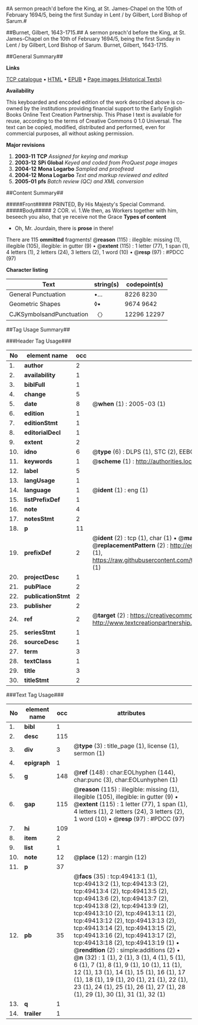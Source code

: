 #A sermon preach'd before the King, at St. James-Chapel on the 10th of February 1694/5, being the first Sunday in Lent / by Gilbert, Lord Bishop of Sarum.#

##Burnet, Gilbert, 1643-1715.##
A sermon preach'd before the King, at St. James-Chapel on the 10th of February 1694/5, being the first Sunday in Lent / by Gilbert, Lord Bishop of Sarum.
Burnet, Gilbert, 1643-1715.

##General Summary##

**Links**

[TCP catalogue](http://www.ota.ox.ac.uk/tcp/)  • 
[HTML](http://tei.it.ox.ac.uk/tcp/Texts-HTML/free/A30/A30448.html)  • 
[EPUB](http://tei.it.ox.ac.uk/tcp/Texts-EPUB/free/A30/A30448.epub) • 
[Page images (Historical Texts)](https://data.historicaltexts.jisc.ac.uk/view?pubId=eebo-11804262e&pageId=eebo-11804262e-49413-1)

**Availability**

This keyboarded and encoded edition of the
	       work described above is co-owned by the institutions
	       providing financial support to the Early English Books
	       Online Text Creation Partnership. This Phase I text is
	       available for reuse, according to the terms of Creative
	       Commons 0 1.0 Universal. The text can be copied,
	       modified, distributed and performed, even for
	       commercial purposes, all without asking permission.

**Major revisions**

1. __2003-11__ __TCP__ *Assigned for keying and markup*
1. __2003-12__ __SPi Global__ *Keyed and coded from ProQuest page images*
1. __2004-12__ __Mona Logarbo__ *Sampled and proofread*
1. __2004-12__ __Mona Logarbo__ *Text and markup reviewed and edited*
1. __2005-01__ __pfs__ *Batch review (QC) and XML conversion*

##Content Summary##

#####Front#####
PRINTED, By His Majesty's Special Command.
#####Body#####
2 COR. vi. 1.We then, as Workers together with him, beseech you also, that ye receive not the Grace 
**Types of content**

  * Oh, Mr. Jourdain, there is **prose** in there!

There are 115 **ommitted** fragments! 
 @__reason__ (115) : illegible: missing (1), illegible (105), illegible: in gutter (9)  •  @__extent__ (115) : 1 letter (77), 1 span (1), 4 letters (1), 2 letters (24), 3 letters (2), 1 word (10)  •  @__resp__ (97) : #PDCC (97)

**Character listing**


|Text|string(s)|codepoint(s)|
|---|---|---|
|General Punctuation|•…|8226 8230|
|Geometric Shapes|◊▪|9674 9642|
|CJKSymbolsandPunctuation|〈〉|12296 12297|

##Tag Usage Summary##

###Header Tag Usage###

|No|element name|occ|attributes|
|---|---|---|---|
|1.|__author__|2||
|2.|__availability__|1||
|3.|__biblFull__|1||
|4.|__change__|5||
|5.|__date__|8| @__when__ (1) : 2005-03 (1)|
|6.|__edition__|1||
|7.|__editionStmt__|1||
|8.|__editorialDecl__|1||
|9.|__extent__|2||
|10.|__idno__|6| @__type__ (6) : DLPS (1), STC (2), EEBO-CITATION (1), OCLC (1), VID (1)|
|11.|__keywords__|1| @__scheme__ (1) : http://authorities.loc.gov/ (1)|
|12.|__label__|5||
|13.|__langUsage__|1||
|14.|__language__|1| @__ident__ (1) : eng (1)|
|15.|__listPrefixDef__|1||
|16.|__note__|4||
|17.|__notesStmt__|2||
|18.|__p__|11||
|19.|__prefixDef__|2| @__ident__ (2) : tcp (1), char (1)  •  @__matchPattern__ (2) : ([0-9\-]+):([0-9IVX]+) (1), (.+) (1)  •  @__replacementPattern__ (2) : http://eebo.chadwyck.com/downloadtiff?vid=$1&page=$2 (1), https://raw.githubusercontent.com/textcreationpartnership/Texts/master/tcpchars.xml#$1 (1)|
|20.|__projectDesc__|1||
|21.|__pubPlace__|2||
|22.|__publicationStmt__|2||
|23.|__publisher__|2||
|24.|__ref__|2| @__target__ (2) : https://creativecommons.org/publicdomain/zero/1.0/ (1), http://www.textcreationpartnership.org/docs/. (1)|
|25.|__seriesStmt__|1||
|26.|__sourceDesc__|1||
|27.|__term__|3||
|28.|__textClass__|1||
|29.|__title__|3||
|30.|__titleStmt__|2||


###Text Tag Usage###

|No|element name|occ|attributes|
|---|---|---|---|
|1.|__bibl__|1||
|2.|__desc__|115||
|3.|__div__|3| @__type__ (3) : title_page (1), license (1), sermon (1)|
|4.|__epigraph__|1||
|5.|__g__|148| @__ref__ (148) : char:EOLhyphen (144), char:punc (3), char:EOLunhyphen (1)|
|6.|__gap__|115| @__reason__ (115) : illegible: missing (1), illegible (105), illegible: in gutter (9)  •  @__extent__ (115) : 1 letter (77), 1 span (1), 4 letters (1), 2 letters (24), 3 letters (2), 1 word (10)  •  @__resp__ (97) : #PDCC (97)|
|7.|__hi__|109||
|8.|__item__|2||
|9.|__list__|1||
|10.|__note__|12| @__place__ (12) : margin (12)|
|11.|__p__|37||
|12.|__pb__|35| @__facs__ (35) : tcp:49413:1 (1), tcp:49413:2 (1), tcp:49413:3 (2), tcp:49413:4 (2), tcp:49413:5 (2), tcp:49413:6 (2), tcp:49413:7 (2), tcp:49413:8 (2), tcp:49413:9 (2), tcp:49413:10 (2), tcp:49413:11 (2), tcp:49413:12 (2), tcp:49413:13 (2), tcp:49413:14 (2), tcp:49413:15 (2), tcp:49413:16 (2), tcp:49413:17 (2), tcp:49413:18 (2), tcp:49413:19 (1)  •  @__rendition__ (2) : simple:additions (2)  •  @__n__ (32) : 1 (1), 2 (1), 3 (1), 4 (1), 5 (1), 6 (1), 7 (1), 8 (1), 9 (1), 10 (1), 11 (1), 12 (1), 13 (1), 14 (1), 15 (1), 16 (1), 17 (1), 18 (1), 19 (1), 20 (1), 21 (1), 22 (1), 23 (1), 24 (1), 25 (1), 26 (1), 27 (1), 28 (1), 29 (1), 30 (1), 31 (1), 32 (1)|
|13.|__q__|1||
|14.|__trailer__|1||
